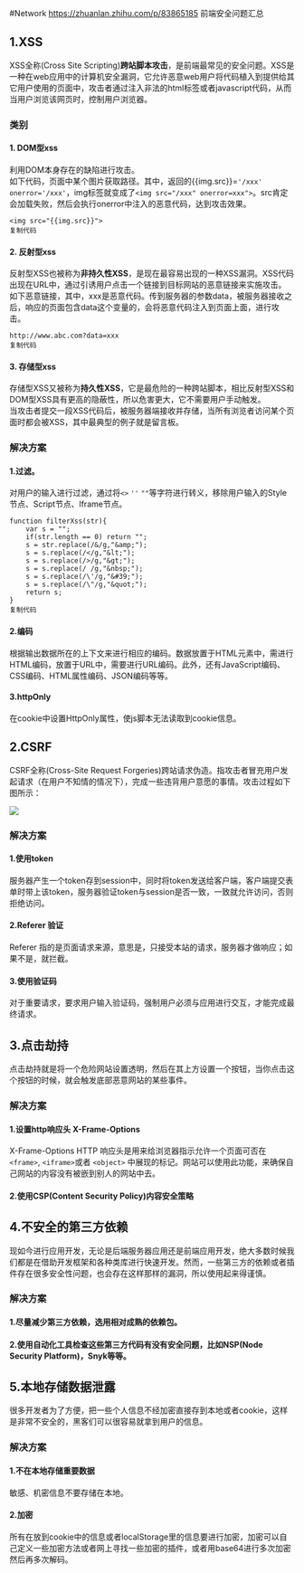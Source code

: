 #Network
https://zhuanlan.zhihu.com/p/83865185 前端安全问题汇总
## 1.XSS

XSS全称(Cross Site Scripting)**跨站脚本攻击**，是前端最常见的安全问题。XSS是一种在web应用中的计算机安全漏洞，它允许恶意web用户将代码植入到提供给其它用户使用的页面中，攻击者通过注入非法的html标签或者javascript代码，从而当用户浏览该网页时，控制用户浏览器。

### 类别

#### 1. DOM型xss

利用DOM本身存在的缺陷进行攻击。  
如下代码，页面中某个图片获取路径。其中，返回的{{img.src}}=`'/xxx' onerror='/xxx'`，img标签就变成了`<img src="/xxx" onerror=xxx">`。src肯定会加载失败，然后会执行onerror中注入的恶意代码，达到攻击效果。

```
<img src="{{img.src}}">
复制代码
```

#### 2. 反射型xss

反射型XSS也被称为**非持久性XSS**，是现在最容易出现的一种XSS漏洞。XSS代码出现在URL中，通过引诱用户点击一个链接到目标网站的恶意链接来实施攻击。  
如下恶意链接，其中，xxx是恶意代码。传到服务器的参数data，被服务器接收之后，响应的页面包含data这个变量的，会将恶意代码注入到页面上面，进行攻击。

```
http://www.abc.com?data=xxx
复制代码
```

#### 3. 存储型xss

存储型XSS又被称为**持久性XSS**，它是最危险的一种跨站脚本，相比反射型XSS和DOM型XSS具有更高的隐蔽性，所以危害更大，它不需要用户手动触发。  
当攻击者提交一段XSS代码后，被服务器端接收并存储，当所有浏览者访问某个页面时都会被XSS，其中最典型的例子就是留言板。

### 解决方案

#### 1.过滤。

对用户的输入进行过滤，通过将`<>` `''` `""`等字符进行转义，移除用户输入的Style节点、Script节点、Iframe节点。

```
function filterXss(str){
    var s = "";
    if(str.length == 0) return "";
    s = str.replace(/&/g,"&amp;");
    s = s.replace(/</g,"&lt;");
    s = s.replace(/>/g,"&gt;");
    s = s.replace(/ /g,"&nbsp;");
    s = s.replace(/\'/g,"&#39;");
    s = s.replace(/\"/g,"&quot;");
    return s; 
}
复制代码
```

#### 2.编码

根据输出数据所在的上下文来进行相应的编码。数据放置于HTML元素中，需进行HTML编码，放置于URL中，需要进行URL编码。此外，还有JavaScript编码、CSS编码、HTML属性编码、JSON编码等等。

#### 3.httpOnly

在cookie中设置HttpOnly属性，使js脚本无法读取到cookie信息。

## 2.CSRF

CSRF全称(Cross-Site Request Forgeries)跨站请求伪造。指攻击者冒充用户发起请求（在用户不知情的情况下），完成一些违背用户意愿的事情。攻击过程如下图所示：

![](https://p1-jj.byteimg.com/tos-cn-i-t2oaga2asx/gold-user-assets/2019/9/15/16d34526b24dc950~tplv-t2oaga2asx-watermark.awebp)

### 解决方案

#### 1.使用token

服务器产生一个token存到session中，同时将token发送给客户端，客户端提交表单时带上该token，服务器验证token与session是否一致，一致就允许访问，否则拒绝访问。

#### 2.Referer 验证

Referer 指的是页面请求来源，意思是，只接受本站的请求，服务器才做响应；如果不是，就拦截。

#### 3.使用验证码

对于重要请求，要求用户输入验证码，强制用户必须与应用进行交互，才能完成最终请求。

## 3.点击劫持

点击劫持就是将一个危险网站设置透明，然后在其上方设置一个按钮，当你点击这个按钮的时候，就会触发底部恶意网站的某些事件。

### 解决方案

#### 1.设置http响应头 X-Frame-Options

X-Frame-Options HTTP 响应头是用来给浏览器指示允许一个页面可否在`<frame>`, `<iframe>`或者 `<object>` 中展现的标记。网站可以使用此功能，来确保自己网站的内容没有被嵌到别人的网站中去。

#### 2.使用CSP(Content Security Policy)内容安全策略

## 4.不安全的第三方依赖

现如今进行应用开发，无论是后端服务器应用还是前端应用开发，绝大多数时候我们都是在借助开发框架和各种类库进行快速开发。然而，一些第三方的依赖或者插件存在很多安全性问题，也会存在这样那样的漏洞，所以使用起来得谨慎。

### 解决方案

#### 1.尽量减少第三方依赖，选用相对成熟的依赖包。

#### 2.使用自动化工具检查这些第三方代码有没有安全问题，比如NSP(Node Security Platform)，Snyk等等。

## 5.本地存储数据泄露

很多开发者为了方便，把一些个人信息不经加密直接存到本地或者cookie，这样是非常不安全的，黑客们可以很容易就拿到用户的信息。

### 解决方案

#### 1.不在本地存储重要数据

敏感、机密信息不要存储在本地。

#### 2.加密

所有在放到cookie中的信息或者localStorage里的信息要进行加密，加密可以自己定义一些加密方法或者网上寻找一些加密的插件，或者用base64进行多次加密然后再多次解码。
